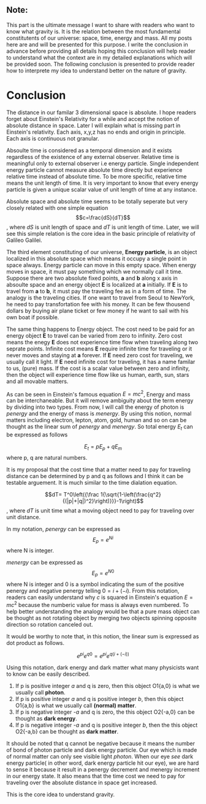 
## Note:
This part is the ultimate message I want to share with readers who want to know what gravity is. It is the relation between the most fundamental constitutents of our universe: space, time, energy and mass. All my posts here are and will be presented for this purpose. I write the conclusion in advance before providing all details hoping this conclusion will help reader to understand what the context are in my detailed explanations which will be provided soon. The following conclusion is presented to provide reader how to interprete my idea to understand better on the nature of gravity.


# Conclusion
The distance in our familar 3 dimensional space is absolute. I hope readers forget about Einstein's Relativity for a while and accept the notion of absolute distance in space. Later I will explain what is missing part in Einstein's relativity. Each axis, x,y,z has no ends and origin in principle. Each axis is continuous not granular.

Absoulte time is considered as a temporal dimension and it exists regardless of the existence of any external observer. Relative time is meaningful only to external observer i.e energy particle. Single independent energy particle cannot measure absolute time directly but experience relative time instead of absolute time. To be more specific, relative time means the unit length of time. It is very important to know that every energy particle is given a unique scalar value of unit length of time at any instance.

Absolute space and absolute time seems to be totally seperate but very closely related with one simple equation $$c=\frac{dS}{dT}$$, where $dS$ is unit length of space and $dT$ is unit length of time. Later, we will see this simple relation is the core idea in the basic principle of relativity of Galileo Galilei.

The third element constituting of our universe, **Energy particle**, is an object localized in this absolute space which means it occupy a single point in space always. Energy particle can move in this empty space. When energy moves in space, it must pay something which we normally call it time. Suppose there are two absolute fixed points, **a** and **b** along x axis in absoulte space and an energy object **E** is localized at **a** initially. If **E** is to travel from **a** to **b**, it must pay the traveling fee as in a form of time. The analogy is the traveling cities. If one want to travel from Seoul to NewYork, he need to pay transfortation fee with his money. It can be few thousend dollars by buying air plane ticket or few money if he want to sail with his own boat if possible.

The same thing happens to Energy object. The cost need to be paid for an energy object **E** to travel can be varied from zero to infinity. Zero cost means the enegy **E** does not experience time flow when traveling along two seprate points. Infinite cost means **E** require infinite time for traveling or it never moves and staying at **a** forever. If **E** need zero cost for traveling, we usually call it light. If **E** need infinite cost for traveling, it has a name familar to us, (pure) mass. If the cost is a scalar value between zero and infinity, then the object will experience time flow like us human, earth, sun, stars and all movable matters.

As can be seen in Einstein's famous equation $E=mc^2$, Energy and mass can be interchaneable. But it will remove ambiguity about the term energy by dividing into two types. From now, I will call the energy of photon is *penergy* and the energy of mass is *menergy*. By using this notion, normal matters including electron, lepton, atom, gold, human and so on can be thought as the linear sum of *penergy* and *menergy*. So total energy $E_t$ can be expressed as follows

$$E_t=pE_p+qE_m$$ where p, q are natural numbers.

It is my proposal that the cost time that a matter need to pay for traveling distance can be determined by p and q as follows and I think it can be testable arguement. It is much similar to the time dialation equation.

$$dT= T^0\left({\frac 1{\sqrt{1-\left(\frac{q^2}{(|p|+|q|)^2}\right)}}}-1\right)$$, where $dT$ is unit time what a moving object need to pay for traveling over unit distance.


In my notation, *penergy* can be expressed as
$$E_p=e^{Ni}$$ where N is integer.

*menergy* can be expressed as
$$E_p=e^{N0}$$ where N is integer and 0 is a symbol indicating the sum of the positive penergy and negative penergy telling $0=i+(-i)$. From this notation, readers can easily understand why $c$ is squared in Einstein's equation $E=mc^2$ because the numberic value for mass is always even numbered. To help better understanding the analogy would be that a pure mass object can be thought as not rotating object by merging two objects spinning opposite direction so rotation canceled out.

It would be worthy to note that, in this notion, the linear sum is expressed as dot product as follows.

$$e^{pi}e^{q0}=e^{pi}e^{q(i+(-i))}$$

Using this notation, dark energy and dark matter what many physicists want to know can be easily described.

1. If p is positive integer *a* and q is zero, then this object O1{a,0} is what we usually call **photon**.
2. If p is positive integer *a* and q is positive integer *b*, then this object O1{a,b} is what we usually call **(normal) matter**.
3. If p is negative integer *-a* and q is zero, the this object O2{-a,0} can be thought as **dark energy**.
4. If p is negative integer *-a* and q is positive integer *b*, then the this object O2{-a,b} can be thought as **dark matter**.

It should be noted that q cannot be negative because it means the number of bond of photon particle and dark energy particle. Our eye which is made of normal matter can only see visible light *photon*. When our eye *see* dark energy particle( in other word, dark energy particle hit our eye), we are hard to sense it because it result in a penergy decrement and menergy increment in our energy state. It also means that the time cost we need to pay for traveling over the absolute distance in space get increased.


This is the core idea to understand gravity.
